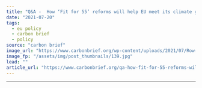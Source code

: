 ```yaml
---
title: "Q&A -  How ‘Fit for 55’ reforms will help EU meet its climate goals"
date: "2021-07-20"
tags: 
  - eu policy
  - carbon brief
  - policy
source: "carbon brief"
image_url: "https://www.carbonbrief.org/wp-content/uploads/2021/07/Row-of-billowing-blue-European-Union-flags-outside-the-EU-headquarters-Berlaymont-building_C3TEP8-583x372.jpg"
image_fp: "/assets/img/post_thumbnails/139.jpg"
lead: ""
article_url: "https://www.carbonbrief.org/qa-how-fit-for-55-reforms-will-help-eu-meet-its-climate-goals"
---
```


---
